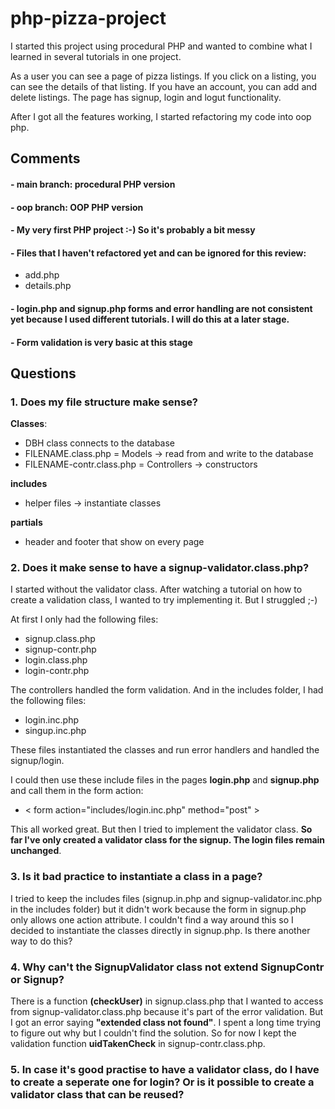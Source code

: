 # php-pizza-project

I started this project using procedural PHP and wanted to combine what I learned in several tutorials in one project.

As a user you can see a page of pizza listings. If you click on a listing, you can see the details of that listing. If you have an account, you can add and delete listings.
The page has signup, login and logut functionality.

After I got all the features working, I started refactoring my code into oop php.

## Comments
#### - main branch: procedural PHP version
#### - oop branch: OOP PHP version
#### - My very first PHP project :-) So it's probably a bit messy
#### - Files that I haven't refactored yet and can be ignored for this review:

- add.php
- details.php

#### - login.php and signup.php forms and error handling are not consistent yet because I used different tutorials. I will do this at a later stage.
#### - Form validation is very basic at this stage

####

###

## Questions

### 1. Does my file structure make sense?
**Classes**:
- DBH class connects to the database
- FILENAME.class.php = Models -> read from and write to the database
- FILENAME-contr.class.php = Controllers -> constructors

**includes**
- helper files -> instantiate classes

**partials**
- header and footer that show on every page


### 2. Does it make sense to have a signup-validator.class.php?

I started without the validator class. After watching a tutorial on how to create a validation class, I wanted to try implementing it. But I struggled ;-)

At first I only had the following files:
- signup.class.php
- signup-contr.php
- login.class.php
- login-contr.php

The controllers handled  the form validation. And in the includes folder, I had the following files:
- login.inc.php
- singup.inc.php

These files instantiated the classes and run error handlers and handled  the signup/login.

I could then use these include files in the pages **login.php** and **signup.php** and call them in the form action:

- < form action="includes/login.inc.php" method="post" >

This all worked great. But then I tried to implement the validator class. **So far I've only created a validator class for the signup. The login files remain unchanged**.

### 3. Is it bad practice to instantiate a class in a page?

I tried to keep the includes files (signup.in.php and signup-validator.inc.php in the includes folder) but it didn't work because the form in signup.php only allows one action attribute.
I couldn't find a way around this so I decided to instantiate the classes directly in signup.php. Is there another way to do this?

### 4. Why can't the SignupValidator class not extend SignupContr or Signup?

There is a function **(checkUser)** in signup.class.php that I wanted to access from signup-validator.class.php because it's part of the error validation.
But I got an error saying **"extended class not found"**. I spent a long time trying to figure out why but I couldn't find the solution. So for now I kept the validation function **uidTakenCheck** in signup-contr.class.php.

### 5. In case it's good practise to have a validator class, do I have to create a seperate one for login? Or is it possible to create a validator class that can be reused?




 


